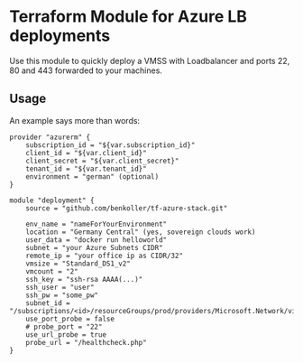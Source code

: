 # Terraform Module for Azure LB deployments

Use this module to quickly deploy a VMSS with Loadbalancer and ports 22, 80 and 443 forwarded to your machines.

## Usage

An example says more than words:

```
provider "azurerm" {
    subscription_id = "${var.subscription_id}"
    client_id = "${var.client_id}"
    client_secret = "${var.client_secret}"
    tenant_id = "${var.tenant_id}"
    environment = "german" (optional)
}

module "deployment" {
    source = "github.com/benkoller/tf-azure-stack.git"

    env_name = "nameForYourEnvironment"
    location = "Germany Central" (yes, sovereign clouds work)
    user_data = "docker run helloworld"
    subnet = "your Azure Subnets CIDR"
    remote_ip = "your office ip as CIDR/32"
    vmsize = "Standard_DS1_v2"
    vmcount = "2"
    ssh_key = "ssh-rsa AAAA(...)"
    ssh_user = "user"
    ssh_pw = "some_pw"
    subnet_id = "/subscriptions/<id>/resourceGroups/prod/providers/Microsoft.Network/virtualNetworks/production/subnets/<subnet_name>"
    use_port_probe = false
    # probe_port = "22"
    use_url_probe = true
    probe_url = "/healthcheck.php"
}